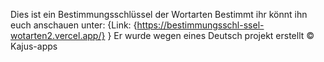 Dies ist ein Bestimmungsschlüssel der Wortarten Bestimmt ihr könnt ihn euch anschauen unter:
{Link: {https://bestimmungsschl-ssel-wotarten2.vercel.app/} }
Er wurde wegen eines Deutsch projekt erstellt 
&copy; Kajus-apps
